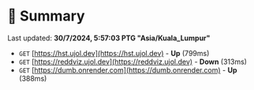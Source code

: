 # 📖 Summary
Last updated: **30/7/2024, 5:57:03 PTG "Asia/Kuala_Lumpur"**

- `GET` [https://hst.ujol.dev](https://hst.ujol.dev) - **Up** (799ms)
- `GET` [https://reddviz.ujol.dev](https://reddviz.ujol.dev) - **Down** (313ms)
- `GET` [https://dumb.onrender.com](https://dumb.onrender.com) - **Up** (388ms)
